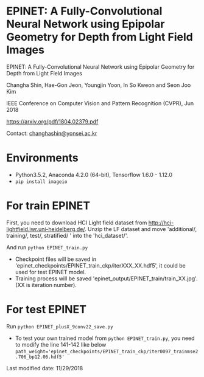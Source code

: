 # EPINET: A Fully-Convolutional Neural Network using Epipolar Geometry for Depth from Light Field Images
EPINET: A Fully-Convolutional Neural Network using Epipolar Geometry for Depth from Light Field Images

Changha Shin, Hae-Gon Jeon, Youngjin Yoon, In So Kweon and Seon Joo Kim 

IEEE Conference on Computer Vision and Pattern Recognition (CVPR), Jun 2018 

https://arxiv.org/pdf/1804.02379.pdf


Contact: changhashin@yonsei.ac.kr


# Environments

- Python3.5.2, Anaconda 4.2.0 (64-bit), Tensorflow 1.6.0 - 1.12.0
- `pip install imageio` 



# For train EPINET
 First, you need to download HCI Light field dataset from http://hci-lightfield.iwr.uni-heidelberg.de/.
 Unzip the LF dataset and move 'additional/, training/, test/, stratified/ ' into the 'hci_dataset/'.
 
 And run `python EPINET_train.py`
 
 - Checkpoint files will be saved in 'epinet_checkpoints/EPINET_train_ckp/iterXXX_XX.hdf5', it could be used for test EPINET model.
 - Training process will be saved 'epinet_output/EPINET_train/train_XX.jpg'. (XX is iteration number). 

# For test EPINET

Run `python EPINET_plusX_9conv22_save.py`

 - To test your own trained model from `python EPINET_train.py`, you need to modify the line 141-142 like below
`path_weight='epinet_checkpoints/EPINET_train_ckp/iter0097_trainmse2.706_bp12.06.hdf5'`

Last modified date: 11/29/2018
